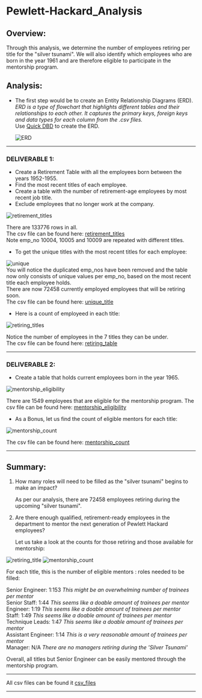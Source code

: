 # Pewlett-Hackard_Analysis

## Overview:  

Through this analysis, we determine the number of employees retiring per title for the "silver tsunami". We will also identify which employees who are born in the year 1961 and are therefore eligible to participate in the mentorship program.

## Analysis:  

* The first step would be to create an Entity Relationship Diagrams (ERD).  
_ERD is a type of flowchart that highlights different tables and their relationships to each other. It captures the primary keys, foreign keys and data types for each column from the .csv files._  
  Use [Quick DBD](http://quickdatabasediagrams.com/) to create the ERD.
  
  ![ERD](https://github.com/SoumyaAbraham/Pewlett-Hackard_Analysis/blob/main/Screenshots/EmployeeDB.png)
  
---

### DELIVERABLE 1:

   * Create a Retirement Table with all the employees born between the years 1952-1955.
   * Find the most recent titles of each employee.
   * Create a table with the number of retirement-age employees by most recent job title. 
   * Exclude employees that no longer work at the company.
    
   ![retirement_titles](https://github.com/SoumyaAbraham/Pewlett-Hackard_Analysis/blob/main/Screenshots/retirement_titles.png)   
   
   There are 133776 rows in all.  
   The csv file can be found here: [retirement_titles](https://github.com/SoumyaAbraham/Pewlett-Hackard_Analysis/blob/main/Data/retirement_titles.csv)  
   Note emp_no 10004, 10005 and 10009 are repeated with different titles.   
   
   * To get the unique titles with the most recent titles for each employee:  
    
   ![unique](https://github.com/SoumyaAbraham/Pewlett-Hackard_Analysis/blob/main/Screenshots/unique_titles.png)  
   You will notice the duplicated emp_nos have been removed and the table now only consists of  unique values per emp_no, based on the most recent title each employee holds.  
   There are now 72458 currently employed employees that will be retiring soon.  
   The csv file can be found here: [unique_title](https://github.com/SoumyaAbraham/Pewlett-Hackard_Analysis/blob/main/Data/unique_titles.csv)  
   
   * Here is a count of employeed in each title:
   
   ![retiring_titles](https://github.com/SoumyaAbraham/Pewlett-Hackard_Analysis/blob/main/Screenshots/retiring_titles.png)  
   
   
   Notice the number of employees in the 7 titles they can be under.  
   The csv file can be found here: [retiring_table](https://github.com/SoumyaAbraham/Pewlett-Hackard_Analysis/blob/main/Data/retiring_titles.csv)  
   
---

  ### DELIVERABLE 2:  
  
   * Create a table that holds current employees born in the year 1965.  
    
   ![mentorship_eligibility](https://github.com/SoumyaAbraham/Pewlett-Hackard_Analysis/blob/main/Screenshots/mentorship_eligibility.png)  
    
   There are 1549 employees that are eligible for the mentorship program. The csv file can be found here: [mentorship_eligibility](https://github.com/SoumyaAbraham/Pewlett-Hackard_Analysis/blob/main/Data/mentorship_eligibility.csv)   
   
   * As a Bonus, let us find the count of eligible mentors for each title:  
   
   ![mentorship_count](https://github.com/SoumyaAbraham/Pewlett-Hackard_Analysis/blob/main/Screenshots/mentorship_count.png)  
   
   The csv file can be found here: [mentorship_count](https://github.com/SoumyaAbraham/Pewlett-Hackard_Analysis/blob/main/Data/mentorship_count.csv)
   
---   
   
   ## Summary:  
   
   1. How many roles will need to be filled as the "silver tsunami" begins to make an impact?  
   
      As per our analysis, there are 72458 employees retiring during the upcoming "silver tsunami".   
   
   2. Are there enough qualified, retirement-ready employees in the department to mentor the next generation of Pewlett Hackard employees?
   
      Let us take a look at the counts for those retiring and those available for mentorship:  
   
   ![retiring_title](https://github.com/SoumyaAbraham/Pewlett-Hackard_Analysis/blob/main/Screenshots/retiring_count.png) ![mentorship_count](https://github.com/SoumyaAbraham/Pewlett-Hackard_Analysis/blob/main/Screenshots/eligibility_count.png)  
   
  For each title, this is the number of eligible mentors : roles needed to be filled:  
  
  Senior Engineer: 1:153  _This might be an overwhelming number of trainees per mentor_  
  Senior Staff: 1:44 _This seems like a doable amount of trainees per mentor_  
  Engineer: 1:19 _This seems like a doable amount of trainees per mentor_  
  Staff: 1:49 _This seems like a doable amount of trainees per mentor_  
  Technique Leads: 1:47 _This seems like a doable amount of trainees per mentor_  
  Assistant Engineer: 1:14 _This is a very reasonable amount of trainees per mentor_  
  Manager: N/A _There are no managers retiring during the 'Silver Tsunami'_  
  
  Overall, all titles but Senior Engineer can be easily mentored through the mentorship program.  
  
  ---
  
  All csv files can be found it [csv_files](https://github.com/SoumyaAbraham/Pewlett-Hackard_Analysis/tree/main/Data)
  
  ---
   
   
   
    
    
    
    
   
   
   
   
   

